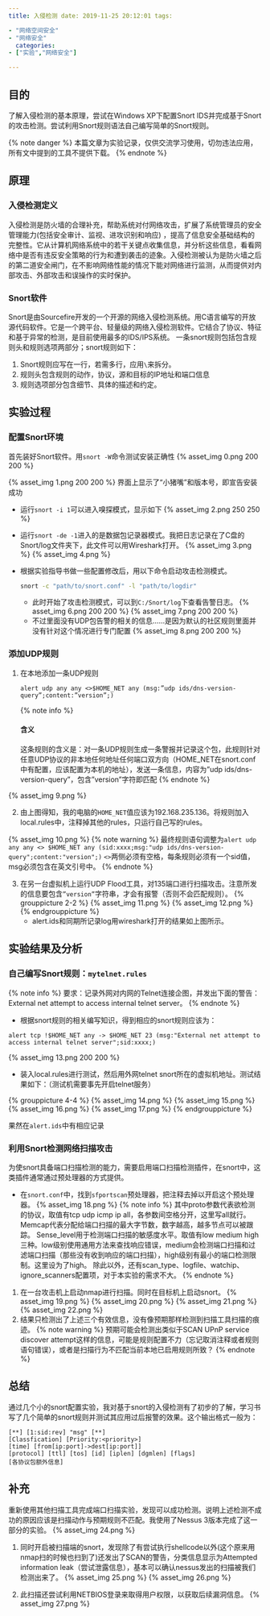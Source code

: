 ```yaml
---
title: 入侵检测 date: 2019-11-25 20:12:01 tags:

- "网络空间安全"
- "网络安全"
  categories:
- ["实验","网络安全"]

---
```


## 目的

了解入侵检测的基本原理，尝试在Windows XP下配置Snort IDS并完成基于Snort的攻击检测。尝试利用Snort规则语法自己编写简单的Snort规则。
<!--more-->
{% note danger %} 本篇文章为实验记录，仅供交流学习使用，切勿违法应用，所有文中提到的工具不提供下载。 {% endnote %}

## 原理

### 入侵检测定义

入侵检测是防火墙的合理补充，帮助系统对付网络攻击，扩展了系统管理员的安全管理能力(包括安全审计、监视、进攻识别和响应)
，提高了信息安全基础结构的完整性。它从计算机网络系统中的若干关键点收集信息，并分析这些信息，看看网络中是否有违反安全策略的行为和遭到袭击的迹象。入侵检测被认为是防火墙之后的第二道安全闸门，在不影响网络性能的情况下能对网络进行监测，从而提供对内部攻击、外部攻击和误操作的实时保护。

### Snort软件

Snort是由Sourcefire开发的一个开源的网络入侵检测系统。用C语言编写的开放源代码软件。它是一个跨平台、轻量级的网络入侵检测软件。它结合了协议、特征和基于异常的检测，是目前使用最多的IDS/IPS系统。
一条snort规则包括包含规则头和规则选项两部分；snort规则如下：

1. Snort规则应写在一行，若需多行，应用`\`来拆分。
2. 规则头包含规则的动作，协议，源和目标的IP地址和端口信息
3. 规则选项部分包含细节、具体的描述和约定。

## 实验过程

### 配置Snort环境

首先装好Snort软件。用`snort -W`命令测试安装正确性 {% asset_img 0.png 200 200 %}

{% asset_img 1.png 200 200 %} 界面上显示了“小猪嘴”和版本号，即宣告安装成功

* 运行`snort -i 1`可以进入嗅探模式，显示如下 {% asset_img 2.png 250 250 %}

* 运行`snort -de -1`进入的是数据包记录器模式。我把日志记录在了C盘的Snort/log文件夹下，此文件可以用Wireshark打开。 {% asset_img 3.png %} {% asset_img 4.png %}

* 根据实验指导书做一些配置修改后，用以下命令启动攻击检测模式。
    ```bash
    snort -c "path/to/snort.conf" -l "path/to/logdir"
    ```
    * 此时开始了攻击检测模式，可以到`C:/Snort/log`下查看告警日志。 {% asset_img 6.png 200 200 %} {% asset_img 7.png 200 200 %}
    * 不过里面没有UDP包告警的相关的信息……是因为默认的社区规则里面并没有针对这个情况进行专门配置 {% asset_img 8.png 200 200 %}

### 添加UDP规则

1. 在本地添加一条UDP规则
    ```
    alert udp any any <>$HOME_NET any (msg:”udp ids/dns-version-query”;content:”version”;)
    ```
   {% note info %}
   #### 含义
   这条规则的含义是：对一条UDP规则生成一条警报并记录这个包，此规则针对任意UDP协议的非本地任何地址任何端口双方向（HOME_NET在snort.conf中有配置，应该配置为本机的地址），发送一条信息，内容为”udp
   ids/dns-version-query”，包含”version”字符即匹配 {% endnote %}

{% asset_img 9.png %}

2. 由上图得知，我的电脑的`HOME_NET`值应该为192.168.235.136。将规则加入local.rules中，注释掉其他的rules，只运行自己写的rules。

{% asset_img 10.png %} {% note warning %}
最终规则语句调整为`alert udp any any <> $HOME_NET any (sid:xxxx;msg:"udp ids/dns-version-query";content:"version";)`
`<>`两侧必须有空格，每条规则必须有一个sid值，msg必须包含在英文引号中。 {% endnote %}

3. 在另一台虚拟机上运行UDP Flood工具，对135端口进行扫描攻击。注意所发的信息要包含`”version”`字符串，才会有报警（否则不会匹配规则）。 {% grouppicture 2-2 %} {% asset_img
   11.png %} {% asset_img 12.png %} {% endgrouppicture %}
    * alert.ids和同期所记录log用wireshark打开的结果如上图所示。

## 实验结果及分析

### 自己编写Snort规则：`mytelnet.rules`

{% note info %} 要求：记录外网对内网的Telnet连接企图，并发出下面的警告：External net attempt to access internal telnet server。 {% endnote %}

* 根据snort规则的相关编写知识，得到相应的snort规则应该为：

```
alert tcp !$HOME_NET any -> $HOME_NET 23 (msg:"External net attempt to access internal telnet server";sid:xxxx;)
```

{% asset_img 13.png 200 200 %}

* 装入local.rules进行测试，然后用外网telnet snort所在的虚拟机地址。测试结果如下：（测试机需要事先开启telnet服务）

{% grouppicture 4-4 %} {% asset_img 14.png %} {% asset_img 15.png %} {% asset_img 16.png %} {% asset_img 17.png %} {%
endgrouppicture %}

果然在`alert.ids`中有相应记录

### 利用Snort检测网络扫描攻击

为使snort具备端口扫描检测的能力，需要启用端口扫描检测插件，在snort中，这类插件通常通过预处理器的方式提供。

* 在`snort.conf`中，找到`sfportscan`预处理器，把注释去掉以开启这个预处理器。 {% asset_img 18.png %} {% note info %} 其中proto参数代表欲检测的协议，取值有tcp udp
  icmp ip all，各参数间空格分开，这里写all就行。 Memcap代表分配给端口扫描的最大字节数，数字越高，越多节点可以被跟踪。 Sense_level用于检测端口扫描的敏感度水平。取值有low medium
  high三种。low级别使用通用方法来查找响应错误，medium会检测端口扫描和过滤端口扫描（那些没有收到响应的端口扫描），high级别有最小的端口检测限制。这里设为了high。
  除此以外，还有scan_type、logfile、watchip、ignore_scanners配置项，对于本实验的需求不大。 {% endnote %}

1. 在一台攻击机上启动nmap进行扫描。同时在目标机上启动snort。 {% asset_img 19.png %} {% asset_img 20.png %} {% asset_img 21.png %} {% asset_img
   22.png %}
2. 结果只检测出了上述三个有效信息，没有像预期那样检测到扫描工具扫描的痕迹。 {% note warning %} 预期可能会检测出类似于SCAN UPnP service discover
   attempt这样的信息，可能是规则配置不力（忘记取消注释或者规则语句错误），或者是扫描行为不匹配当前本地已启用规则所致？ {% endnote %}

## 总结

通过几个小的snort配置实验，我对基于snort的入侵检测有了初步的了解，学习书写了几个简单的snort规则并测试其应用过后报警的效果。这个输出格式一般为：

```
[**] [1:sid:rev] "msg" [**]
[Classfication] [Priority:<priority>]
[time] [from[ip:port]->dest[ip:port]]
[protocol] [ttl] [tos] [id] [iplen] [dgmlen] [flags]
[各协议包额外信息]
```

## 补充

重新使用其他扫描工具完成端口扫描实验，发现可以成功检测。说明上述检测不成功的原因应该是扫描动作与预期规则不匹配。我使用了Nessus 3版本完成了这一部分的实验。 {% asset_img 24.png %}

1. 同时开启被扫描端的snort，发现除了有尝试执行shellcode以外(这个原来用nmap扫的时候也扫到了)还发出了SCAN的警告，分类信息显示为Attempted information
   leak（尝试泄露信息），基本可以确认nessus发出的扫描被我们检测出来了。 {% asset_img 25.png %} {% asset_img 26.png %}

2. 此扫描还尝试利用NETBIOS登录来取得用户权限，以获取后续漏洞信息。 {% asset_img 27.png %}
